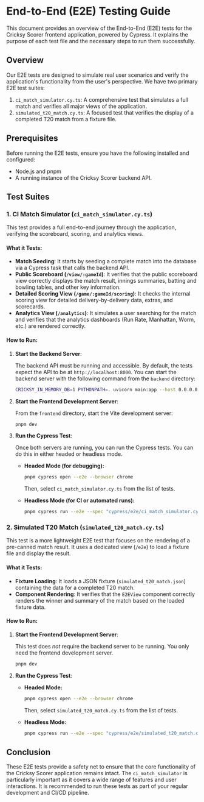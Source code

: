 # End-to-End (E2E) Testing Guide

This document provides an overview of the End-to-End (E2E) tests for the Cricksy Scorer frontend application, powered by Cypress. It explains the purpose of each test file and the necessary steps to run them successfully.

## Overview

Our E2E tests are designed to simulate real user scenarios and verify the application's functionality from the user's perspective. We have two primary E2E test suites:

1.  `ci_match_simulator.cy.ts`: A comprehensive test that simulates a full match and verifies all major views of the application.
2.  `simulated_t20_match.cy.ts`: A focused test that verifies the display of a completed T20 match from a fixture file.

## Prerequisites

Before running the E2E tests, ensure you have the following installed and configured:

*   Node.js and pnpm
*   A running instance of the Cricksy Scorer backend API.

## Test Suites

### 1. CI Match Simulator (`ci_match_simulator.cy.ts`)

This test provides a full end-to-end journey through the application, verifying the scoreboard, scoring, and analytics views.

#### What it Tests:

*   **Match Seeding**: It starts by seeding a complete match into the database via a Cypress task that calls the backend API.
*   **Public Scoreboard (`/view/:gameId`)**: It verifies that the public scoreboard view correctly displays the match result, innings summaries, batting and bowling tables, and other key information.
*   **Detailed Scoring View (`/game/:gameId/scoring`)**: It checks the internal scoring view for detailed delivery-by-delivery data, extras, and scorecards.
*   **Analytics View (`/analytics`)**: It simulates a user searching for the match and verifies that the analytics dashboards (Run Rate, Manhattan, Worm, etc.) are rendered correctly.

#### How to Run:

1.  **Start the Backend Server**:

    The backend API must be running and accessible. By default, the tests expect the API to be at `http://localhost:8000`. You can start the backend server with the following command from the `backend` directory:

    ```bash
    CRICKSY_IN_MEMORY_DB=1 PYTHONPATH=. uvicorn main:app --host 0.0.0.0 --port 8000
    ```

2.  **Start the Frontend Development Server**:

    From the `frontend` directory, start the Vite development server:

    ```bash
    pnpm dev
    ```

3.  **Run the Cypress Test**:

    Once both servers are running, you can run the Cypress tests. You can do this in either headed or headless mode.

    *   **Headed Mode (for debugging):**

        ```bash
        pnpm cypress open --e2e --browser chrome
        ```

        Then, select `ci_match_simulator.cy.ts` from the list of tests.

    *   **Headless Mode (for CI or automated runs):**

        ```bash
        pnpm cypress run --e2e --spec "cypress/e2e/ci_match_simulator.cy.ts"
        ```

### 2. Simulated T20 Match (`simulated_t20_match.cy.ts`)

This test is a more lightweight E2E test that focuses on the rendering of a pre-canned match result. It uses a dedicated view (`/e2e`) to load a fixture file and display the result.

#### What it Tests:

*   **Fixture Loading**: It loads a JSON fixture (`simulated_t20_match.json`) containing the data for a completed T20 match.
*   **Component Rendering**: It verifies that the `E2EView` component correctly renders the winner and summary of the match based on the loaded fixture data.

#### How to Run:

1.  **Start the Frontend Development Server**:

    This test does *not* require the backend server to be running. You only need the frontend development server.

    ```bash
    pnpm dev
    ```

2.  **Run the Cypress Test**:

    *   **Headed Mode:**

        ```bash
        pnpm cypress open --e2e --browser chrome
        ```

        Then, select `simulated_t20_match.cy.ts` from the list of tests.

    *   **Headless Mode:**

        ```bash
        pnpm cypress run --e2e --spec "cypress/e2e/simulated_t20_match.cy.ts"
        ```

## Conclusion

These E2E tests provide a safety net to ensure that the core functionality of the Cricksy Scorer application remains intact. The `ci_match_simulator` is particularly important as it covers a wide range of features and user interactions. It is recommended to run these tests as part of your regular development and CI/CD pipeline.
